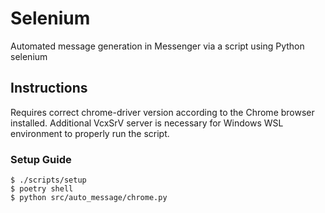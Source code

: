 # Selenium
Automated message generation in Messenger via a script using Python selenium

## Instructions
Requires correct chrome-driver version according to the Chrome browser installed.
Additional VcxSrV server is necessary for Windows WSL environment to properly run the script.

### Setup Guide

```
$ ./scripts/setup
$ poetry shell
$ python src/auto_message/chrome.py
